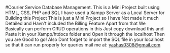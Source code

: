 #Courier Service Database Management.
This is a Mini Project built using HTML, CSS, PHP and SQL 
I have used a Xampp Server as a Local Server for Building this Project 
This is just a Mini Project so I have Not made it much Detailed and Havn't included the Billing Feature 
Apart from that We Basically can perform CRUD operations in this
Just copy download this and Paste it in your Xampp/htdocs folder and Open it through the localhost
Then you are Good to go!
Also Dont forget to import the SQL file in your localhost so that it can run properly
for queries mail me at: yashas0308@gmail.com
